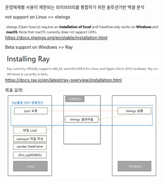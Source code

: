 운영체제별 사용이 제한되는 라이브러리를 통합하기 위한 솔루션기반 엑셀 분석

not support on Linux >> xlwings

![Alt text](img/image.png)
https://docs.xlwings.org/en/stable/installation.html



Beta support on Windows >> Ray

![Alt text](img/image-1.png)
https://docs.ray.io/en/latest/ray-overview/installation.html


목표 요약:
![Alt text](img/image-2.png)
